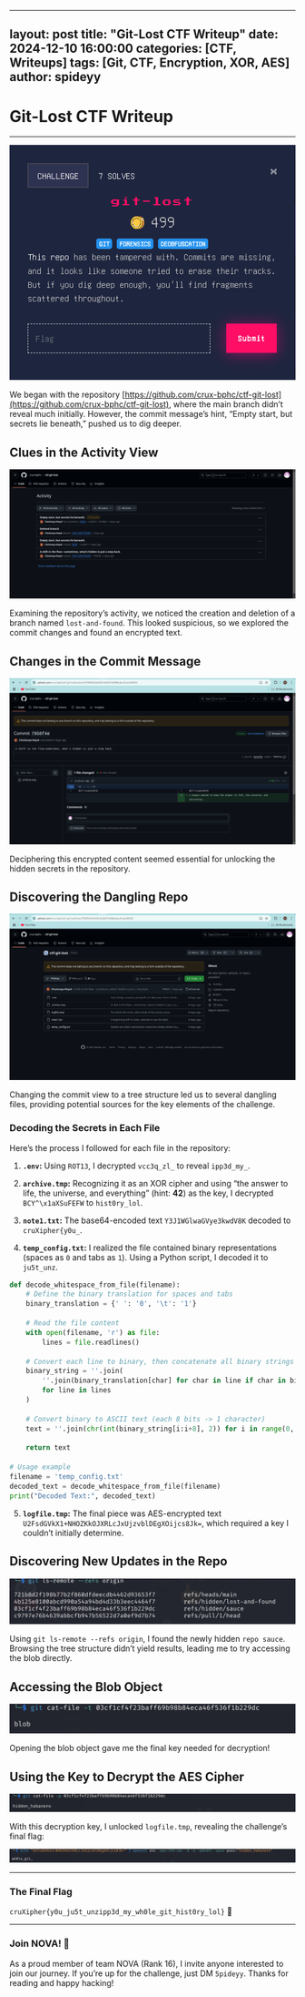 
---
layout: post
title: "Git-Lost CTF Writeup"
date: 2024-12-10 16:00:00
categories: [CTF, Writeups]
tags: [Git, CTF, Encryption, XOR, AES]
author: spideyy
---



# Git-Lost CTF Writeup
---
![Pasted-image-20241110194126.png](./Pasted-image-20241110194126.png)

We began with the repository [https://github.com/crux-bphc/ctf-git-lost](https://github.com/crux-bphc/ctf-git-lost), where the main branch didn’t reveal much initially. However, the commit message’s hint, “Empty start, but secrets lie beneath,” pushed us to dig deeper.

## Clues in the Activity View

![Pasted-image-20241110194321.png](./Pasted-image-20241110194321.png)

Examining the repository’s activity, we noticed the creation and deletion of a branch named `lost-and-found`. This looked suspicious, so we explored the commit changes and found an encrypted text.

## Changes in the Commit Message

![Pasted-image-20241110194510.png](./Pasted-image-20241110194510.png)

Deciphering this encrypted content seemed essential for unlocking the hidden secrets in the repository.

## Discovering the Dangling Repo

![Pasted-image-20241110194614.png](./Pasted-image-20241110194614.png)

Changing the commit view to a tree structure led us to several dangling files, providing potential sources for the key elements of the challenge.

### Decoding the Secrets in Each File

Here’s the process I followed for each file in the repository:

1. **`.env`:** Using `ROT13`, I decrypted `vcc3q_zl_` to reveal `ipp3d_my_`.
    
2. **`archive.tmp`:** Recognizing it as an XOR cipher and using “the answer to life, the universe, and everything” (hint: **42**) as the key, I decrypted `BCY^\x1aXSuFEFW` to `hist0ry_lol`.
    
3. **`note1.txt`:** The base64-encoded text `Y3J1WGlwaGVye3kwdV8K` decoded to `cruXipher{y0u_`.
    
4. **`temp_config.txt`:** I realized the file contained binary representations (spaces as `0` and tabs as `1`). Using a Python script, I decoded it to `ju5t_unz`.
    
```python
def decode_whitespace_from_file(filename):
    # Define the binary translation for spaces and tabs
    binary_translation = {' ': '0', '\t': '1'}
    
    # Read the file content
    with open(filename, 'r') as file:
        lines = file.readlines()
    
    # Convert each line to binary, then concatenate all binary strings
    binary_string = ''.join(
        ''.join(binary_translation[char] for char in line if char in binary_translation)
        for line in lines
    )
    
    # Convert binary to ASCII text (each 8 bits -> 1 character)
    text = ''.join(chr(int(binary_string[i:i+8], 2)) for i in range(0, len(binary_string), 8))
    
    return text

# Usage example
filename = 'temp_config.txt'
decoded_text = decode_whitespace_from_file(filename)
print("Decoded Text:", decoded_text)
```
    
5. **`logfile.tmp`:** The final piece was AES-encrypted text `U2FsdGVkX1+NHOZKkOJXRLcJxUjzvblDEgXOijcs8Jk=`, which required a key I couldn’t initially determine.
    

## Discovering New Updates in the Repo

![Pasted-image-20241110200554.png](./Pasted-image-20241110200554.png)

Using `git ls-remote --refs origin`, I found the newly hidden `repo sauce`. Browsing the tree structure didn’t yield results, leading me to try accessing the blob directly.

## Accessing the Blob Object

![Pasted-image-20241110200835.png](./Pasted-image-20241110200835.png)

Opening the blob object gave me the final key needed for decryption!

## Using the Key to Decrypt the AES Cipher

![Pasted-image-20241110201026.png](./Pasted-image-20241110201026.png)

With this decryption key, I unlocked `logfile.tmp`, revealing the challenge’s final flag:

![Pasted-image-20241110201055.png](./Pasted-image-20241110201055.png)

---

### The Final Flag

`cruXipher{y0u_ju5t_unzipp3d_my_wh0le_git_hist0ry_lol}` 🎉

---

### Join NOVA! 🌌

As a proud member of team NOVA (Rank 16), I invite anyone interested to join our journey. If you’re up for the challenge, just DM `5pideyy`. Thanks for reading and happy hacking!